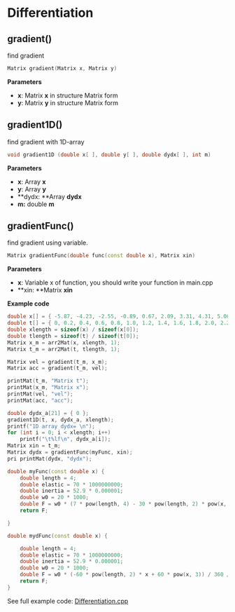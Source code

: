 # Differentiation

## gradient()

find gradient

```c++
Matrix gradient(Matrix x, Matrix y)
```

**Parameters**

* **x**: Matrix **x** in structure Matrix form
* **y**: Matrix **y** in structure Matrix form

## gradient1D()

find gradient with 1D-array

```c++
void gradient1D (double x[ ], double y[ ], double dydx[ ], int m)
```

 **Parameters** 

* **x**: Array **x** 
* **y**: Array **y** 
* **dydx: **Array **dydx**
* **m:** double **m** 

## gradientFunc()

find gradient using variable.

```c++
Matrix gradientFunc(double func(const double x), Matrix xin)
```

 **Parameters** 

* **x**: Variable x of function, you should write your function in main.cpp
* **xin: **Matrix **xin**

**Example code**

```c++
double x[] = { -5.87, -4.23, -2.55, -0.89, 0.67, 2.09, 3.31, 4.31, 5.06, 5.55, 5.78, 5.77, 5.52, 5.08, 4.46, 3.72, 2.88, 2.00, 1.10, 0.23, -0.59 };
double t[] = { 0, 0.2, 0.4, 0.6, 0.8, 1.0, 1.2, 1.4, 1.6, 1.8, 2.0, 2.2, 2.4, 2.6, 2.8, 3.0, 3.2, 3.4, 3.6, 3.8, 4.0 };
double xlength = sizeof(x) / sizeof(x[0]);     
double tlength = sizeof(t) / sizeof(t[0]);  
Matrix x_m = arr2Mat(x, xlength, 1);      
Matrix t_m = arr2Mat(t, tlength, 1);	

Matrix vel = gradient(t_m, x_m);
Matrix acc = gradient(t_m, vel);

printMat(t_m, "Matrix t");
printMat(x_m, "Matrix x");
printMat(vel, "vel");
printMat(acc, "acc");

double dydx_a[21] = { 0 };		
gradient1D(t, x, dydx_a, xlength);
printf("1D array dydx= \n");
for (int i = 0; i < xlength; i++)
	printf("\t%lf\n", dydx_a[i]);
Matrix xin = t_m;
Matrix dydx = gradientFunc(myFunc, xin);
pri	printMat(dydx, "dydx");

double myFunc(const double x) {
	double length = 4;
	double elastic = 70 * 1000000000;
	double inertia = 52.9 * 0.000001;
	double w0 = 20 * 1000;
	double F = w0 * (7 * pow(length, 4) - 30 * pow(length, 2) * pow(x, 2) + 15 * pow(x, 4)) / 360 / length / elastic / inertia;
	return F;

}

double mydFunc(const double x) {

	double length = 4;
	double elastic = 70 * 1000000000;
	double inertia = 52.9 * 0.000001;
	double w0 = 20 * 1000;
	double F = w0 * (-60 * pow(length, 2) * x + 60 * pow(x, 3)) / 360 / length / elastic / inertia;
	return F;
}
```

See full example code: [Differentiation.cpp](https://github.com/tk032/tutorial-NM/blob/main/source/Differentiation/Differentiation.cpp)



